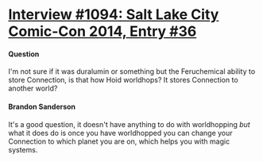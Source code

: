 # [Interview #1094: Salt Lake City Comic-Con 2014, Entry #36](https://www.theoryland.com/intvmain.php?i=1094#36)

#### Question

I'm not sure if it was duralumin or something but the Feruchemical ability to store Connection, is that how Hoid worldhops? It stores Connection to another world?

#### Brandon Sanderson

It's a good question, it doesn't have anything to do with worldhopping
*but*
what it does do is once you have worldhopped you can change your Connection to which planet you are on, which helps you with magic systems.

